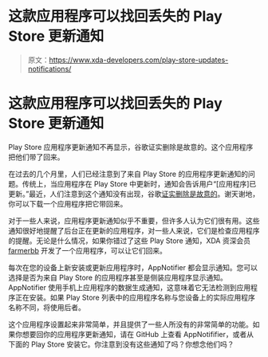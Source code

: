 # 这款应用程序可以找回丢失的 Play Store 更新通知

> 原文：<https://www.xda-developers.com/play-store-updates-notifications/>

# 这款应用程序可以找回丢失的 Play Store 更新通知

Play Store 应用程序更新通知不再显示，谷歌证实删除是故意的。这个应用程序把他们带了回来。

在过去的几个月里，人们已经注意到了来自 Play Store 的应用程序更新通知的问题。传统上，当应用程序在 Play Store 中更新时，通知会告诉用户“[应用程序]已更新。”最近，人们注意到这个通知没有出现，谷歌[证实删除是故意的](https://www.xda-developers.com/the-google-play-store-will-no-longer-show-notifications-for-updated-apps/)。谢天谢地，你可以下载一个应用程序把它带回来。

对于一些人来说，应用程序更新通知似乎不重要，但许多人认为它们很有用。这些通知很好地提醒了后台正在更新的应用程序，对一些人来说，它们是检查应用程序的提醒。无论是什么情况，如果你错过了这些 Play Store 通知，XDA 资深会员 [farmerbb](https://forum.xda-developers.com/member.php?u=4289533) 开发了一个应用程序，可以让它们回来。

每次在您的设备上新安装或更新应用程序时，AppNotifier 都会显示通知。您可以选择是否为来自 Play Store 的应用程序甚至是侧装应用程序显示通知。AppNotifier 使用手机上应用程序的数据生成通知，这意味着它无法检测到应用程序正在安装。如果 Play Store 列表中的应用程序名称与您设备上的实际应用程序名称不同，将使用后者。

这个应用程序设置起来非常简单，并且提供了一些人所没有的非常简单的功能。如果你想要回你的应用程序更新通知，请在 GitHub 上查看 AppNotififier，或者从下面的 Play Store 安装它。你注意到没有这些通知了吗？你想念他们吗？